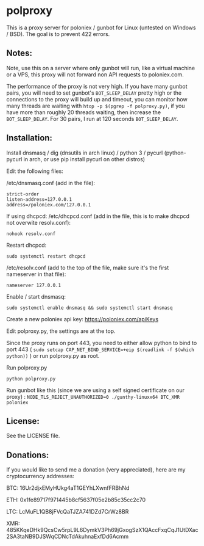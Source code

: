 # polproxy
This is a proxy server for poloniex / gunbot for Linux (untested on Windows / BSD). The goal is to prevent 422 errors.

## Notes:

Note, use this on a server where only gunbot will run, like a virtual machine or a VPS, this proxy will not forward non API requests to poloniex.com.

The performance of the proxy is not very high. If you have many gunbot pairs, you will need to set gunbot's `BOT_SLEEP_DELAY` pretty high or the connections to the proxy will build up and timeout, you can monitor how many threads are waiting with `htop -p $(pgrep -f polproxy.py)`, if you have more than roughly 20 threads waiting, then increase the `BOT_SLEEP_DELAY`. For 30 pairs, I run at 120 seconds `BOT_SLEEP_DELAY`.

## Installation:

Install dnsmasq / dig (dnsutils in arch linux) / python 3 / pycurl (python-pycurl in arch, or use pip install pycurl on other distros)

Edit the following files:

/etc/dnsmasq.conf (add in the file):

    strict-order
    listen-address=127.0.0.1
    address=/poloniex.com/127.0.0.1

If using dhcpcd:
/etc/dhcpcd.conf (add in the file, this is to make dhcpcd not overwite resolv.conf):

    nohook resolv.conf

Restart dhcpcd:

    sudo systemctl restart dhcpcd

/etc/resolv.conf (add to the top of the file, make sure it's the first nameserver in that file):

    nameserver 127.0.0.1

Enable / start dnsmasq:

    sudo systemctl enable dnsmasq && sudo systemctl start dnsmasq

Create a new poloniex api key: https://poloniex.com/apiKeys

Edit polproxy.py, the settings are at the top.

Since the proxy runs on port 443, you need to either allow python to bind to port 443 ( `sudo setcap CAP_NET_BIND_SERVICE=+eip $(readlink -f $(which python))` ) or run polproxy.py as root.

Run polproxy.py

    python polproxy.py

Run gunbot like this (since we are using a self signed certificate on our proxy) : `NODE_TLS_REJECT_UNAUTHORIZED=0 ./gunthy-linuxx64 BTC_XMR poloniex`

## License:

See the LICENSE file.

## Donations:

If you would like to send me a donation (very appreciated), here are my cryptocurrency addresses:

BTC: 16Ur2djxEMyHUkg4aT1GEYhLXwnfFRBhNd

ETH: 0x1fe89717f971445b8cf5637f05e2b85c35cc2c70

LTC: LcMuFL1QB8jFVcQaTJZA741DZd7CrWz8BR

XMR: 485KKqeDHk9QcsCw5rpL9L6DymkV3Ph69jGxogSzX1QAccFxqCqJ1UtDXac2SA3taNB9DJSWqCDNcTdAkuhnaExfDd6Acmm
